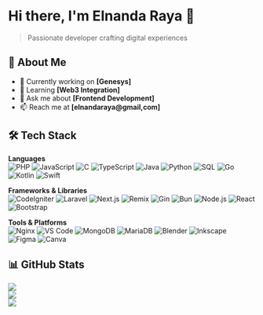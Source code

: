# Hi there, I'm Elnanda Raya 👋

> Passionate developer crafting digital experiences

## 🚀 About Me
- 🔭 Currently working on **[Genesys]**
- 🌱 Learning **[Web3 Integration]**
- 💬 Ask me about **[Frontend Development]**
- 📫 Reach me at **[elnandaraya@gmail,com]**

## 🛠️ Tech Stack

**Languages**  
![PHP](https://img.shields.io/badge/-PHP-777BB4?style=flat-square&logo=php&logoColor=white)
![JavaScript](https://img.shields.io/badge/-JavaScript-F7DF1E?style=flat-square&logo=javascript&logoColor=black)
![C](https://img.shields.io/badge/-C-A8B9CC?style=flat-square&logo=c&logoColor=black)
![TypeScript](https://img.shields.io/badge/-TypeScript-007ACC?style=flat-square&logo=typescript&logoColor=white)
![Java](https://img.shields.io/badge/-Java-ED8B00?style=flat-square&logo=openjdk&logoColor=white)
![Python](https://img.shields.io/badge/-Python-3776AB?style=flat-square&logo=python&logoColor=white)
![SQL](https://img.shields.io/badge/-SQL-4479A1?style=flat-square&logo=mysql&logoColor=white)
![Go](https://img.shields.io/badge/-Go-00ADD8?style=flat-square&logo=go&logoColor=white)
![Kotlin](https://img.shields.io/badge/-Kotlin-7F52FF?style=flat-square&logo=kotlin&logoColor=white)
![Swift](https://img.shields.io/badge/-Swift-FA7343?style=flat-square&logo=swift&logoColor=white)

**Frameworks & Libraries**  
![CodeIgniter](https://img.shields.io/badge/-CodeIgniter-EE4623?style=flat-square&logo=codeigniter&logoColor=white)
![Laravel](https://img.shields.io/badge/-Laravel-FF2D20?style=flat-square&logo=laravel&logoColor=white)
![Next.js](https://img.shields.io/badge/-Next.js-000000?style=flat-square&logo=next.js&logoColor=white)
![Remix](https://img.shields.io/badge/-Remix-000000?style=flat-square&logo=remix&logoColor=white)
![Gin](https://img.shields.io/badge/-Gin-00ADD8?style=flat-square&logo=go&logoColor=white)
![Bun](https://img.shields.io/badge/-Bun-000000?style=flat-square&logo=bun&logoColor=white)
![Node.js](https://img.shields.io/badge/-Node.js-339933?style=flat-square&logo=node.js&logoColor=white)
![React](https://img.shields.io/badge/-React-61DAFB?style=flat-square&logo=react&logoColor=black)
![Bootstrap](https://img.shields.io/badge/-Bootstrap-7952B3?style=flat-square&logo=bootstrap&logoColor=white)

**Tools & Platforms**  
![Nginx](https://img.shields.io/badge/-Nginx-009639?style=flat-square&logo=nginx&logoColor=white)
![VS Code](https://img.shields.io/badge/-VS%20Code-007ACC?style=flat-square&logo=visual-studio-code&logoColor=white)
![MongoDB](https://img.shields.io/badge/-MongoDB-47A248?style=flat-square&logo=mongodb&logoColor=white)
![MariaDB](https://img.shields.io/badge/-MariaDB-003545?style=flat-square&logo=mariadb&logoColor=white)
![Blender](https://img.shields.io/badge/-Blender-F5792A?style=flat-square&logo=blender&logoColor=white)
![Inkscape](https://img.shields.io/badge/-Inkscape-000000?style=flat-square&logo=inkscape&logoColor=white)
![Figma](https://img.shields.io/badge/-Figma-F24E1E?style=flat-square&logo=figma&logoColor=white)
![Canva](https://img.shields.io/badge/-Canva-00C4CC?style=flat-square&logo=canva&logoColor=white)


## 📊 GitHub Stats
![](https://github-readme-stats.vercel.app/api?username=rai879&theme=aura&hide_border=false&include_all_commits=false&count_private=false)<br/>
![](https://github-readme-streak-stats.herokuapp.com/?user=rai879&theme=aura&hide_border=false)<br/>
![](https://github-readme-stats.vercel.app/api/top-langs/?username=rai879&theme=aura&hide_border=false&include_all_commits=false&count_private=false&layout=compact)
